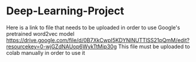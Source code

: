 # Deep-Learning-Project
Here is a link to file that needs to be uploaded in order to use Google's pretrained word2vec model https://drive.google.com/file/d/0B7XkCwpI5KDYNlNUTTlSS21pQmM/edit?resourcekey=0-wjGZdNAUop6WykTtMip30g
This file must be uploaded to colab manually in order to use it
